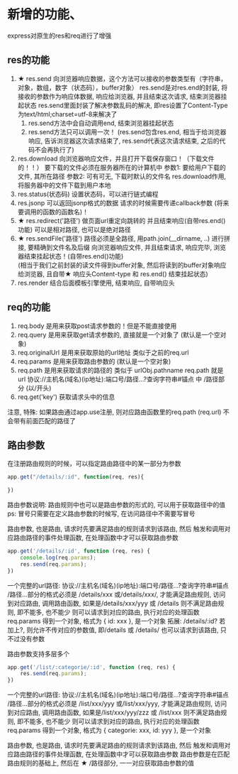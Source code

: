 # 新增的功能、
express对原生的res和req进行了增强
## res的功能
1. ★ res.send  向浏览器响应数据，这个方法可以接收的参数类型有（字符串，对象，数组，数字（状态码），buffer对象）
    res.send是对res.end的封装, 将接收的参数作为响应体数据, 响应给浏览器, 并且结束这次请求, 结束浏览器挂起状态
    res.send里面封装了解决参数乱码的解决, 即res设置了Content-Type为text/html;charset=utf-8来解决了
    1. res.send方法中会自动调用end, 结束浏览器挂起状态
    2. res.send方法只可以调用一次！ (res.send包含res.end, 相当于给浏览器响应, 告诉浏览器这次请求结束了, res.send代表这次请求结束, 之后的代码不会再执行了)
2. res.download 向浏览器响应文件，并且打开下载保存窗口！（下载文件的！！）
    要下载的文件必须在服务器所在的计算机中
    参数1: 要给用户下载的文件, 其所在路径
    参数2: 可有可无, 下载时默认的文件名
    res.download作用, 将服务器中的文件下载到用户本地
3. res.status(状态码) 设置状态码，可以进行链式编程
4. res.jsonp 可以返回jsonp格式的数据 请求的时候需要传递callback参数 (将来要调用的函数的函数名)！
5. ★ res.redirect('路径') 做页面url重定向跳转的 并且结束响应(自带res.end()功能) 可以是相对路径, 也可以是绝对路径
6. ★ res.sendFile('路径') 路径必须是全路径, 用path.join(__dirname, ..) 进行拼接, 要精确到文件名及后缀
      向浏览器响应文件, 并且结束请求, 响应完毕, 浏览器结束挂起状态！(自带res.end()功能)  
      (相当于我们之前封装的读文件得到buffer对象, 然后将读到的buffer对象响应给浏览器, 且自带★ 响应头Content-type 和 res.end() 结束挂起状态) 
7. res.render 结合后面模板引擎使用, 结束响应, 自带响应头

## req的功能
1. req.body 是用来获取post请求参数的！但是不能直接使用
2. req.query 是用来获取get请求参数的, 直接就是一个对象了 (默认是一个空对象)
3. req.originalUrl 是用来获取原始的url地址  类似于之前的req.url
4. req.params 是用来获取路由参数的 (默认是一个空对象)
5. req.path 是用来获取请求的路径的  类似于 urlObj.pathname 
   req.path 就是url 协议://主机名(域名)(ip地址):端口号/路径...?查询字符串#锚点 中 /路径部分 (以/开头)
6. req.get('key') 获取请求头中的信息

注意, 特殊: 如果路由通过app.use注册, 则对应路由函数里的req.path (req.url) 不会带有前面匹配的路径了
## 路由参数
在注册路由规则的时候，可以指定路由路径中的某一部分为参数
```js
app.get("/details/:id", function(req, res){
 
})
```

路由参数说明:
路由规则中也可以是路由参数的形式的, 可以用于获取路径中的值
ps: 冒号只需要在定义路由参数的时候写, 在访问路径中不需要写冒号

路由参数, 也是路由, 请求时先要满足路由的规则请求到该路由, 然后 触发和调用对应路由路径的事件处理函数, 在处理函数中才可以获取路由参数

```js
app.get('/details/:id', function (req, res) {
    console.log(req.params);
    res.send(req.params);
})
```
一个完整的url路径: 协议://主机名(域名)(ip地址):端口号/路径...?查询字符串#锚点
/路径...部分的格式必须是 /details/xxx 或/details/xxx/, 才能满足路由规则, 访问到对应路由, 调用路由函数, 如果是/details/xxx/yyy 或 /details 则不满足路由规则, 即不能多, 也不能少
则可以请求到对应的路由, 执行对应的处理函数
req.params 得到一个对象, 格式为 { id: xxx }, 是一个对象
拓展: 
/details/:id? 若加上?, 则允许不传对应的参数值, 即/details 或 /details/ 也可以请求到该路由, 只不过没有参数


路由参数支持多层多个
```js
app.get('/list/:categorie/:id', function (req, res) {
    res.send(req.params);
})
```
一个完整的url路径: 协议://主机名(域名)(ip地址):端口号/路径...?查询字符串#锚点
/路径...部分的格式必须是 /list/xxx/yyy 或/list/xxx/yyy, 才能满足路由规则, 访问到对应路由, 调用路由函数, 如果是/list/xxx/yyy/zzz 或 /list/xxx 则不满足路由规则, 即不能多, 也不能少
则可以请求到对应的路由, 执行对应的处理函数
req.params 得到一个对象, 格式为 { categorie: xxx, id: yyy }, 是一个对象

路由参数, 也是路由, 请求时先要满足路由的规则请求到该路由, 然后 触发和调用对应路由路径的事件处理函数, 在处理函数中才可以获取路由参数
路由参数是在匹配路由规则的基础上, 然后在 ★ /路径部分, 一一对应获取路由参数的值
